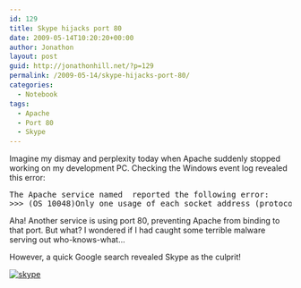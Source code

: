 ```yaml
---
id: 129
title: Skype hijacks port 80
date: 2009-05-14T10:20:20+00:00
author: Jonathon
layout: post
guid: http://jonathonhill.net/?p=129
permalink: /2009-05-14/skype-hijacks-port-80/
categories:
  - Notebook
tags:
  - Apache
  - Port 80
  - Skype
---
```

Imagine my dismay and perplexity today when Apache suddenly stopped working on my development PC. Checking the Windows event log revealed this error:

<pre>The Apache service named  reported the following error:
&gt;&gt;&gt; (OS 10048)Only one usage of each socket address (protocol/network address/port) is normally permitted.  : make_sock: could not bind to address 0.0.0.0:80</pre>

Aha! Another service is using port 80, preventing Apache from binding to that port. But what? I wondered if I had caught some terrible malware serving out who-knows-what&#8230;

However, a quick Google search revealed Skype as the culprit!

[<img class="alignnone size-medium wp-image-130" title="skype" src="/wp-content/uploads/2009/05/skype-300x242.png" alt="skype" width="300" height="242" srcset="/wp-content/uploads/2009/05/skype-300x242.png 300w, /wp-content/uploads/2009/05/skype.png 706w" sizes="(max-width: 300px) 100vw, 300px" />](/wp-content/uploads/2009/05/skype.png)